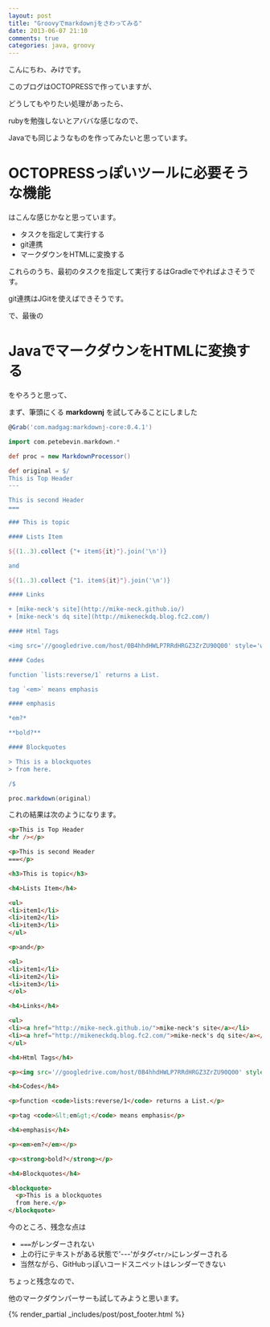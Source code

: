 ```yaml
---
layout: post
title: "Groovyでmarkdownjをさわってみる"
date: 2013-06-07 21:10
comments: true
categories: java, groovy
---
```


こんにちわ、みけです。

このブログはOCTOPRESSで作っていますが、

どうしてもやりたい処理があったら、

rubyを勉強しないとアババな感じなので、

Javaでも同じようなものを作ってみたいと思っています。


OCTOPRESSっぽいツールに必要そうな機能
===

はこんな感じかなと思っています。

+ タスクを指定して実行する
+ git連携
+ マークダウンをHTMLに変換する

これらのうち、最初のタスクを指定して実行するはGradleでやればよさそうです。

git連携はJGitを使えばできそうです。

で、最後の

JavaでマークダウンをHTMLに変換する
===

をやろうと思って、

まず、筆頭にくる **markdownj** を試してみることにしました

```groovy markdown-sample.groovy
@Grab('com.madgag:markdownj-core:0.4.1')

import com.petebevin.markdown.*

def proc = new MarkdownProcessor()

def original = $/
This is Top Header
---

This is second Header
===

### This is topic

#### Lists Item

${(1..3).collect {"+ item${it}"}.join('\n')}

and

${(1..3).collect {"1. item${it}"}.join('\n')}

#### Links

+ [mike-neck's site](http://mike-neck.github.io/)
+ [mike-neck's dq site](http://mikeneckdq.blog.fc2.com/)

#### Html Tags

<img src='//googledrive.com/host/0B4hhdHWLP7RRdHRGZ3ZrZU90Q00' style='width : 400px;'>

#### Codes

function `lists:reverse/1` returns a List.

tag `<em>` means emphasis

#### emphasis

*em?*

**bold?**

#### Blockquotes

> This is a blockquotes
> from here.

/$

proc.markdown(original)
```

これの結果は次のようになります。

```html
<p>This is Top Header
<hr /></p>

<p>This is second Header
===</p>

<h3>This is topic</h3>

<h4>Lists Item</h4>

<ul>
<li>item1</li>
<li>item2</li>
<li>item3</li>
</ul>

<p>and</p>

<ol>
<li>item1</li>
<li>item2</li>
<li>item3</li>
</ol>

<h4>Links</h4>

<ul>
<li><a href="http://mike-neck.github.io/">mike-neck's site</a></li>
<li><a href="http://mikeneckdq.blog.fc2.com/">mike-neck's dq site</a></li>
</ul>

<h4>Html Tags</h4>

<p><img src='//googledrive.com/host/0B4hhdHWLP7RRdHRGZ3ZrZU90Q00' style='width : 400px;'></p>

<h4>Codes</h4>

<p>function <code>lists:reverse/1</code> returns a List.</p>

<p>tag <code>&lt;em&gt;</code> means emphasis</p>

<h4>emphasis</h4>

<p><em>em?</em></p>

<p><strong>bold?</strong></p>

<h4>Blockquotes</h4>

<blockquote>
  <p>This is a blockquotes
  from here.</p>
</blockquote>
```

今のところ、残念な点は

+ `===`がレンダーされない
+ 上の行にテキストがある状態で'---'がタグ`<tr/>`にレンダーされる
+ 当然ながら、GitHubっぽいコードスニペットはレンダーできない

ちょっと残念なので、

他のマークダウンパーサーも試してみようと思います。


{% render_partial _includes/post/post_footer.html %}

